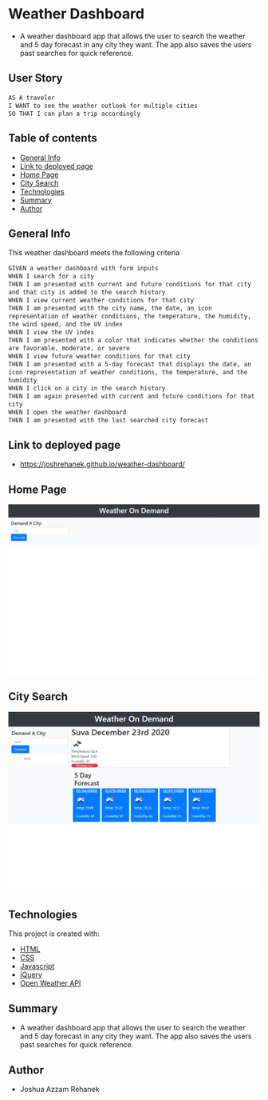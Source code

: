# Weather Dashboard
- A weather dashboard app that allows the user to search the weather and 5 day forecast in any city they want. The app also saves the users past searches for quick reference.

## User Story

```
AS A traveler
I WANT to see the weather outlook for multiple cities
SO THAT I can plan a trip accordingly
```

## Table of contents
- [General Info](#general-info)
- [Link to deployed page](#general-info)
- [Home Page](#home-page)
- [City Search ](city-search)
- [Technologies](#technologies)
- [Summary](#summary)
- [Author](#author)

## General Info

This weather dashboard meets the following criteria 

```
GIVEN a weather dashboard with form inputs
WHEN I search for a city
THEN I am presented with current and future conditions for that city and that city is added to the search history
WHEN I view current weather conditions for that city
THEN I am presented with the city name, the date, an icon representation of weather conditions, the temperature, the humidity, the wind speed, and the UV index
WHEN I view the UV index
THEN I am presented with a color that indicates whether the conditions are favorable, moderate, or severe
WHEN I view future weather conditions for that city
THEN I am presented with a 5-day forecast that displays the date, an icon representation of weather conditions, the temperature, and the humidity
WHEN I click on a city in the search history
THEN I am again presented with current and future conditions for that city
WHEN I open the weather dashboard
THEN I am presented with the last searched city forecast
```
## Link to deployed page

- https://joshrehanek.github.io/weather-dashboard/

## Home Page

![Home Page](.\assets\images\weather-dasboard.png)

## City Search

![City Search](./assets/images/weather-dashboard-search.png)

## Technologies

This project is created with:

- [HTML](https://html.com/)
- [CSS](https://www.w3.org/Style/CSS/Overview.en.html)
- [Javascript](https://javascript.com/)
- [jQuery](https://jquery.com/)
- [Open Weather API](https://openweathermap.org/api)

## Summary

- A weather dashboard app that allows the user to search the weather and 5 day forecast in any city they want. The app also saves the users past searches for quick reference.


## Author

- Joshua Azzam Rehanek
